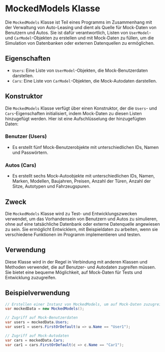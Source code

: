 # MockedModels Klasse

Die `MockedModels` Klasse ist Teil eines Programms im Zusammenhang mit der Verwaltung von Auto-Leasing und dient als Quelle für Mock-Daten von Benutzern und Autos. Sie ist dafür verantwortlich, Listen von `UserModel`- und `CarModel`-Objekten zu erstellen und mit Mock-Daten zu füllen, um die Simulation von Datenbanken oder externen Datenquellen zu ermöglichen.

## Eigenschaften

- `Users`: Eine Liste von `UserModel`-Objekten, die Mock-Benutzerdaten darstellen.
- `Cars`: Eine Liste von `CarModel`-Objekten, die Mock-Autodaten darstellen.

## Konstruktor

Die `MockedModels` Klasse verfügt über einen Konstruktor, der die `Users`- und `Cars`-Eigenschaften initialisiert, indem Mock-Daten zu diesen Listen hinzugefügt werden. Hier ist eine Aufschlüsselung der hinzugefügten Daten:

### Benutzer (Users)

- Es erstellt fünf Mock-Benutzerobjekte mit unterschiedlichen IDs, Namen und Passwörtern.

### Autos (Cars)

- Es erstellt sechs Mock-Autoobjekte mit unterschiedlichen IDs, Namen, Marken, Modellen, Baujahren, Preisen, Anzahl der Türen, Anzahl der Sitze, Autotypen und Fahrzeugspuren.

## Zweck

Die `MockedModels` Klasse wird zu Test- und Entwicklungszwecken verwendet, um das Vorhandensein von Benutzern und Autos zu simulieren, ohne auf eine tatsächliche Datenbank oder externe Datenquelle angewiesen zu sein. Sie ermöglicht Entwicklern, mit Beispieldaten zu arbeiten, wenn sie verschiedene Funktionen im Programm implementieren und testen.

## Verwendung

Diese Klasse wird in der Regel in Verbindung mit anderen Klassen und Methoden verwendet, die auf Benutzer- und Autodaten zugreifen müssen. Sie bietet eine bequeme Möglichkeit, auf Mock-Daten für Tests und Entwicklung zuzugreifen.

## Beispielverwendung

```csharp
// Erstellen einer Instanz von MockedModels, um auf Mock-Daten zuzugreifen
var mockedData = new MockedModels();

// Zugriff auf Mock-Benutzerdaten
var users = mockedData.Users;
var user1 = users.FirstOrDefault(u => u.Name == "User1");

// Zugriff auf Mock-Autodaten
var cars = mockedData.Cars;
var car1 = cars.FirstOrDefault(c => c.Name == "Car1");
